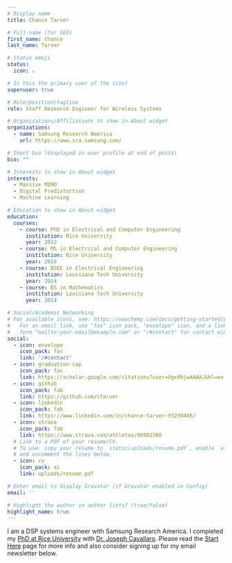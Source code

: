 ```yaml
---
# Display name
title: Chance Tarver

# Full name (for SEO)
first_name: Chance
last_name: Tarver

# Status emoji
status:
  icon: ☕️

# Is this the primary user of the site?
superuser: true

# Role/position/tagline
role: Staff Research Engineer for Wireless Systems

# Organizations/Affiliations to show in About widget
organizations:
  - name: Samsung Research America
    url: https://www.sra.samsung.com/

# Short bio (displayed in user profile at end of posts)
bio: ""

# Interests to show in About widget
interests:
  - Massive MIMO
  - Digital Predistortion
  - Machine Learning

# Education to show in About widget
education:
  courses:
    - course: PhD in Electrical and Computer Engineering
      institution: Rice University
      year: 2022
    - course: MS in Electrical and Computer Engineering
      institution: Rice University
      year: 2016
    - course: BSEE in Electrical Engineering
      institution: Louisiana Tech University
      year: 2014
    - course: BS in Mathematics
      institution: Louisiana Tech University
      year: 2014	  

# Social/Academic Networking
# For available icons, see: https://wowchemy.com/docs/getting-started/page-builder/#icons
#   For an email link, use "fas" icon pack, "envelope" icon, and a link in the
#   form "mailto:your-email@example.com" or "/#contact" for contact widget.
social:
  - icon: envelope
    icon_pack: fas
    link: '/#contact'
  - icon: graduation-cap
    icon_pack: fas
    link: https://scholar.google.com/citations?user=Ugx0hjwAAAAJ&hl=en
  - icon: github
    icon_pack: fab
    link: https://github.com/ctarver
  - icon: linkedin
    icon_pack: fab
    link: https://www.linkedin.com/in/chance-tarver-93299466/
  - icon: strava
    icon_pack: fab
    link: https://www.strava.com/athletes/90983360
  # Link to a PDF of your resume/CV.
  # To use: copy your resume to `static/uploads/resume.pdf`, enable `ai` icons in `params.yaml`,
  # and uncomment the lines below.
  - icon: cv
    icon_pack: ai
    link: uploads/resume.pdf

# Enter email to display Gravatar (if Gravatar enabled in Config)
email: ''

# Highlight the author in author lists? (true/false)
highlight_name: true
---
```


I am a DSP systems engineer with Samsung Research America. I completed my [PhD at Rice University](https://www.ece.rice.edu/) with [Dr. Joseph Cavallaro](http://cavallaro.rice.edu/). 
Please read the [Start Here](/me) page for more info and also consider signing up for my email newsletter below.

